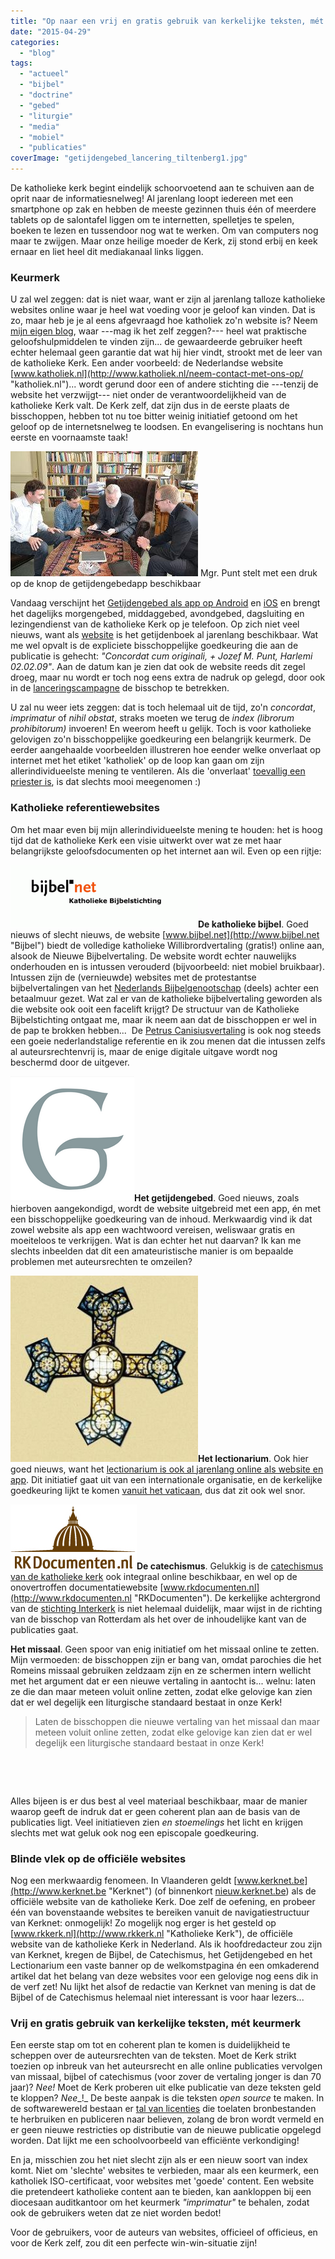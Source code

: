 ```yaml
---
title: "Op naar een vrij en gratis gebruik van kerkelijke teksten, mét keurmerk"
date: "2015-04-29"
categories: 
  - "blog"
tags: 
  - "actueel"
  - "bijbel"
  - "doctrine"
  - "gebed"
  - "liturgie"
  - "media"
  - "mobiel"
  - "publicaties"
coverImage: "getijdengebed_lancering_tiltenberg1.jpg"
---
```


De katholieke kerk begint eindelijk schoorvoetend aan te schuiven aan de oprit naar de informatiesnelweg! Al jarenlang loopt iedereen met een smartphone op zak en hebben de meeste gezinnen thuis één of meerdere tablets op de salontafel liggen om te internetten, spelletjes te spelen, boeken te lezen en tussendoor nog wat te werken. Om van computers nog maar te zwijgen. Maar onze heilige moeder de Kerk, zij stond erbij en keek ernaar en liet heel dit mediakanaal links liggen.

### Keurmerk

U zal wel zeggen: dat is niet waar, want er zijn al jarenlang talloze katholieke websites online waar je heel wat voeding voor je geloof kan vinden. Dat is zo, maar heb je je al eens afgevraagd hoe katholiek zo'n website is? Neem [mijn eigen blog](http://gelovenleren.net/ "Geloven Leren"), waar ---mag ik het zelf zeggen?--- heel wat praktische geloofshulpmiddelen te vinden zijn... de gewaardeerde gebruiker heeft echter helemaal geen garantie dat wat hij hier vindt, strookt met de leer van de katholieke Kerk. Een ander voorbeeld: de Nederlandse website [www.katholiek.nl](http://www.katholiek.nl/neem-contact-met-ons-op/ "katholiek.nl")... wordt gerund door een of andere stichting die ---tenzij de website het verzwijgt--- niet onder de verantwoordelijkheid van de katholieke Kerk valt. De Kerk zelf, dat zijn dus in de eerste plaats de bisschoppen, hebben tot nu toe bitter weinig initiatief getoond om het geloof op de internetsnelweg te loodsen. En evangelisering is nochtans hun eerste en voornaamste taak!

![Mgr. Punt stelt met een druk op de knop de getijdengebedapp beschikbaar](images/getijdengebed_lancering_tiltenberg1-300x200.jpg) Mgr. Punt stelt met een druk op de knop de getijdengebedapp beschikbaar

Vandaag verschijnt het [Getijdengebed als app op Android](https://play.google.com/store/apps/details?id=org.tiltenberg.Getijdengebed "Getijdengebed") en [iOS](https://itunes.apple.com/us/app/getijdengebed/id979697799?mt=8&at=&ct=&ign-mpt=uo%3D6 "Getijdengebed") en brengt het dagelijks morgengebed, middaggebed, avondgebed, dagsluiting en lezingendienst van de katholieke Kerk op je telefoon. Op zich niet veel nieuws, want als [website](http://www.tiltenberg.org/getijdengebed/login.php "Getijdengebed") is het getijdenboek al jarenlang beschikbaar. Wat me wel opvalt is de expliciete bisschoppelijke goedkeuring die aan de publicatie is gehecht: _"Concordat cum originali, + Jozef M. Punt, Harlemi 02.02.09"_. Aan de datum kan je zien dat ook de website reeds dit zegel droeg, maar nu wordt er toch nog eens extra de nadruk op gelegd, door ook in de [lanceringscampagne](http://www.katholiekgezin.nl/index.php?option=com_content&task=view&id=3023 "Getijdengebed als app") de bisschop te betrekken.

U zal nu weer iets zeggen: dat is toch helemaal uit de tijd, zo'n _concordat_, _imprimatur_ of _nihil obstat_, straks moeten we terug de _index (librorum prohibitorum)_ invoeren! En weerom heeft u gelijk. Toch is voor katholieke gelovigen zo'n bisschoppelijke goedkeuring een belangrijk keurmerk. De eerder aangehaalde voorbeelden illustreren hoe eender welke onverlaat op internet met het etiket 'katholiek' op de loop kan gaan om zijn allerindividueelste mening te ventileren. Als die 'onverlaat' [toevallig een priester is](http://dagelijksevangelie.org/whoarewe/NL/ "Tweeting with God"), is dat slechts mooi meegenomen :)

### Katholieke referentiewebsites

Om het maar even bij mijn allerindividueelste mening te houden: het is hoog tijd dat de katholieke Kerk een visie uitwerkt over wat ze met haar belangrijkste geloofsdocumenten op het internet aan wil. Even op een rijtje:

**[![Katholieke bijbelstichting](images/bijbelnet1-300x100.gif)](http://bijbel.net/)De katholieke bijbel**. Goed nieuws of slecht nieuws, de website [www.bijbel.net](http://www.bijbel.net "Bijbel") biedt de volledige katholieke Willibrordvertaling (gratis!) online aan, alsook de Nieuwe Bijbelvertaling. De website wordt echter nauwelijks onderhouden en is intussen verouderd (bijvoorbeeld: niet mobiel bruikbaar). Intussen zijn de (vernieuwde) websites met de protestantse bijbelvertalingen van het [Nederlands Bijbelgenootschap](https://www.debijbel.nl/ "Nederlands bijbelgenootschap") (deels) achter een betaalmuur gezet. Wat zal er van de katholieke bijbelvertaling geworden als die website ook ooit een facelift krijgt? De structuur van de Katholieke Bijbelstichting ontgaat me, maar ik neem aan dat de bisschoppen er wel in de pap te brokken hebben...  De [Petrus Canisiusvertaling](http://liefdeentrouwaandekerk.blogspot.be/2013/12/petrus-canisius-bijbel-via-e-sword.html "Petrus Canisius bijbelvertaling") is ook nog steeds een goeie nederlandstalige referentie en ik zou menen dat die intussen zelfs al auteursrechtenvrij is, maar de enige digitale uitgave wordt nog beschermd door de uitgever. 

**[![getijdengebed](images/getijdengebed.png)](http://www.katholiekgezin.nl/index.php?option=com_content&task=view&id=3023&Itemid=1)Het getijdengebed**. Goed nieuws, zoals hierboven aangekondigd, wordt de website uitgebreid met een app, én met een bisschoppelijke goedkeuring van de inhoud. Merkwaardig vind ik dat zowel website als app een wachtwoord vereisen, weliswaar gratis en moeiteloos te verkrijgen. Wat is dan echter het nut daarvan? Ik kan me slechts inbeelden dat dit een amateuristische manier is om bepaalde problemen met auteursrechten te omzeilen?

**[![evangelizo](images/evangelizo-300x298.png)](http://dagelijksevangelie.org/M/NL/)Het lectionarium**. Ook hier goed nieuws, want het [lectionarium is ook al jarenlang online als website en app](http://dagelijksevangelie.org/M/NL/ "Dagelijks Evangelie"). Dit initiatief gaat uit van een internationale organisatie, en de kerkelijke goedkeuring lijkt te komen [vanuit het vaticaan](http://dagelijksevangelie.org/whoarewe/NL/ "Dagelijks Evangelie"), dus dat zit ook wel snor.

**![logo[1]](images/logo1.png)De catechismus**. Gelukkig is de [catechismus van de katholieke kerk](http://www.rkdocumenten.nl/rkdocs/index.php?mi=600&doc=1 "Catechismus") ook integraal online beschikbaar, en wel op de onovertroffen documentatiewebsite [www.rkdocumenten.nl](http://www.rkdocumenten.nl "RKDocumenten"). De kerkelijke achtergrond van de [stichting Interkerk](http://interkerk.nl/ "Stichting Interkerk") is niet helemaal duidelijk, maar wijst in de richting van de bisschop van Rotterdam als het over de inhoudelijke kant van de publicaties gaat.

**Het missaal**. Geen spoor van enig initiatief om het missaal online te zetten. Mijn vermoeden: de bisschoppen zijn er bang van, omdat parochies die het Romeins missaal gebruiken zeldzaam zijn en ze schermen intern wellicht met het argument dat er een nieuwe vertaling in aantocht is... welnu: laten ze die dan maar meteen voluit online zetten, zodat elke gelovige kan zien dat er wel degelijk een liturgische standaard bestaat in onze Kerk!

> Laten de bisschoppen die nieuwe vertaling van het missaal dan maar meteen voluit online zetten, zodat elke gelovige kan zien dat er wel degelijk een liturgische standaard bestaat in onze Kerk!

 

 

Alles bijeen is er dus best al veel materiaal beschikbaar, maar de manier waarop geeft de indruk dat er geen coherent plan aan de basis van de publicaties ligt. Veel initiatieven zien _en stoemelings_ het licht en krijgen slechts met wat geluk ook nog een episcopale goedkeuring.

### Blinde vlek op de officiële websites

Nog een merkwaardig fenomeen. In Vlaanderen geldt [www.kerknet.be](http://www.kerknet.be "Kerknet") (of binnenkort [nieuw.kerknet.be](http://nieuw.kerknet.be "Nieuw Kerknet")) als de officiële website van de katholieke Kerk. Doe zelf de oefening, en probeer één van bovenstaande websites te bereiken vanuit de navigatiestructuur van Kerknet: onmogelijk! Zo mogelijk nog erger is het gesteld op [www.rkkerk.nl](http://www.rkkerk.nl "Katholieke Kerk"), de officiële website van de katholieke Kerk in Nederland. Als ik hoofdredacteur zou zijn van Kerknet, kregen de Bijbel, de Catechismus, het Getijdengebed en het Lectionarium een vaste banner op de welkomstpagina én een omkaderend artikel dat het belang van deze websites voor een gelovige nog eens dik in de verf zet! Nu lijkt het alsof de redactie van Kerknet van mening is dat de Bijbel of de Catechismus helemaal niet interessant is voor haar lezers...

### Vrij en gratis gebruik van kerkelijke teksten, mét keurmerk

Een eerste stap om tot en coherent plan te komen is duidelijkheid te scheppen over de auteursrechten van de teksten. Moet de Kerk strikt toezien op inbreuk van het auteursrecht en alle online publicaties vervolgen van missaal, bijbel of catechismus (voor zover de vertaling jonger is dan 70 jaar)? _Nee!_ Moet de Kerk proberen uit elke publicatie van deze teksten geld te kloppen? _Nee__!_ De beste aanpak is die teksten _open source_ te maken. In de softwarewereld bestaan er [tal van licenties](http://en.wikipedia.org/wiki/GNU_General_Public_License "GPL") die toelaten bronbestanden te herbruiken en publiceren naar believen, zolang de bron wordt vermeld en er geen nieuwe restricties op distributie van de nieuwe publicatie opgelegd worden. Dat lijkt me een schoolvoorbeeld van efficiënte verkondiging!

En ja, misschien zou het niet slecht zijn als er een nieuw soort van index komt. Niet om 'slechte' websites te verbieden, maar als een keurmerk, een katholiek ISO-certificaat, voor websites met 'goede' content. Een website die pretendeert katholieke content aan te bieden, kan aankloppen bij een diocesaan auditkantoor om het keurmerk _"imprimatur"_ te behalen, zodat ook de gebruikers weten dat ze niet worden bedot!

Voor de gebruikers, voor de auteurs van websites, officieel of officieus, en voor de Kerk zelf, zou dit een perfecte win-win-situatie zijn!
